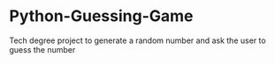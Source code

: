 # Python-Guessing-Game
 Tech degree project to generate a random number and ask the user to guess the number
